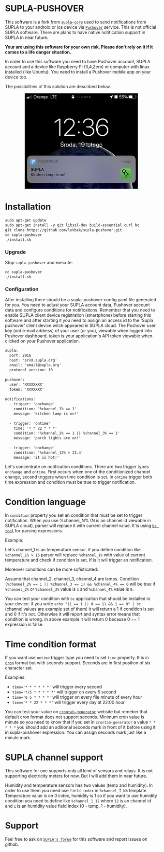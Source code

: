 # SUPLA-PUSHOVER

This software is a fork from [`supla-core`](https://github.com/SUPLA/supla-core) used to send notifications from SUPLA to your android or ios device via [`Pushover`](https://pushover.net/) service. This is not official SUPLA software. There are plans to have native notification support in SUPLA in near future. 

<b>Your are using this software for your own risk. Please don't rely on it if it comes to a life danger situation.</b>

In order to use this software you need to have Pushover account, SUPLA account and a device like Raspberry Pi (3,4,Zero) or computer with linux installed (like Ubuntu). You need to install a Pushover mobile app on your device too.

The possibilities of this solution are described below. 

<p align="center"> 
<img src="kitchen.png">
</p>


# Installation
```
sudo apt-get update
sudo apt-get install -y git libssl-dev build-essential curl bc
git clone https://github.com/lukbek/supla-pushover.git
cd supla-pushover
./install.sh
```

### Upgrade

Stop `supla-pushover` and execute:

```
cd supla-pushover
./install.sh
```

### Configuration

After installing there should be a supla-pushover-config.yaml file generated for you. You need to adjust your SUPLA account data, Pushover account data and configure conditions for notifications. 
Remember that you need to enable SUPLA client device registration (smartphone) before starting this software and after starting it you need to assign an access id to the 'Supla pushover' client device witch appeared in SUPLA cloud.
The Pushover user key (not e-mail address) of your user (or you), viewable when logged into Pushover dashboard, token is your application's API token viewable when clicked on your Pushover application.

```
supla:
  port: 2016
  host: 'srvX.supla.org'
  email: 'email@supla.org'
  protocol_version: 10

pushover:
  user: 'XXXXXXXX'
  token: 'XXXXXXX'

notifications:
  - trigger: 'onchange'
    condition: '%channel_1% == 1'
    message: 'kitchen lamp is on!'

  - trigger: 'ontime'
    time: '* * 22 * * *'
    condition: '%channel_2% == 1 || %channel_3% == 1'
    message: 'porch lights are on!'
  
  - trigger: 'onchange'
    condition: '%channel_12% > 23.4'
    message: 'it is hot!'
```

Let's concentrate on notification conditions. There are two trigger types `onchange` and `ontime`.
First occurs when one of the conditionized channel change, second triggers when time condition is set. In `ontime` trigger both time expression and condition must be true to trigger notification.

# Condition language

In `condition` property you set an condition that must be set to trigger notification.
When you use %channel_N% (N is an channel id viewable in SUPLA cloud), parser will replace it with current channel value.
It'is using [`bc tool`](https://pl.wikipedia.org/wiki/Bc_(Unix)) for parsing expressions.

Example: 

Let's channel_1 is an temperature sensor. if you define condition like `%channel_1% > 15` parser will replace `%channel_1%` with value of current temperature and check if condition is set. If is it will trigger an notification.

Moreover conditions can be more sofisticated:

Assume that channel_2, channel_3, channel_4 are lamps. 
Condition `(%channel_2% == 1 || %channel_3 == 1) && %channel_4% == 0` will be true if `%channel_2%` or `%channel_3%` value is `1` and `%channel_4%` value is `0`.

You can test your condition with `bc` application that should be installed in your device. 
if you write `echo "(1 == 1 || 0 == 1) && 1 == 0" | bc` (channel values are example set of them) it will return a 1 if condition is set and 0 if it's not. Otherwise it will report and syntax error means that condition is wrong. In above example it will return 0 because 0 == 1 expression is false.

# Time condition format 

If you want use `ontime` trigger type you need to set `time` property. It is in [`cron`](https://en.wikipedia.org/wiki/Cron) format but with seconds support. Seconds are in first position of six character set.

Examples:

* `time='* * * * * *'` will trigger every second
* `time='*/5 * * * * *'` will trigger on every 5 second
* `time='0 5 * * * *'` will trigger on every file minute of every hour
* `time='* * 22 * * *'` will trigger every day at 22:00 hour

You can test your value on [`crontab-generator`](https://crontab.guru/#*_*_*_*_*) website but remeber that default cron format does not support seconds. Minimum cron value is minute so you need to know that if you set in `crontab-generator` a value `* * * * *` you should add an aditional seconds mark in front of it before using it in supla-pushover expression. You can assign seconds mark just like a minute mark. 

# SUPLA channel support

This software for one supports only all kind of sensors and relays. It is not supporting electricity meters for now. But I will add them in near future.

Humidity and temperature sensors has two values (temp and humidity). In order to use them you need use `field index` in `%channel_I_N%` template. Temperature value is on 0 index, humidity is 1 so if you want to use humidity condition you need to define like `%channel_1_12` where `12` is an channel id and `1` is an humidity value field index (0 - temp, 1 - humidity).

# Support

Feel free to ask on [`SUPLA's forum`](https://forum.supla.org/viewtopic.php?f=9&t=6188) for this software and report issues on github.

